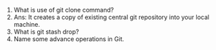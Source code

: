 1) What is use of git clone command?
2) Ans: It creates a copy of existing central git repository into your local machine.
3) What is git stash drop?
4) Name some advance operations in Git.

